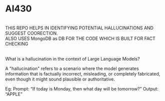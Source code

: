 # AI430
<br>THIS REPO HELPS IN IDENTIFYING POTENTIAL HALLUCINATIONS AND SUGGEST COORECTION.
<br>ALSO USES MongoDB as DB FOR THE CODE WHICH IS BUILT FOR FACT CHECKING

<br>What is a hallucination in the context of Large Language Models? 

A "hallucination" refers to a scenario where the model generates information that is factually incorrect, misleading, or completely fabricated, even though it might sound plausible or authoritative.

Eg: Prompt: “If today is Monday, then what day will be tomorrow?”
        Output: “APPLE”
